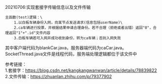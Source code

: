 20210706:实现套接字传输信息以及文件传输

    主函数(test)逻辑：\
        1.以白板车辆身份入网，向某节点发送请求(信息包括userName)\
        2.ca车辆进行投票，并根据结果申请合理身份。若不合理（拒绝或者出错）返回"0"，合理返回"1"+".id"文件内容
        3.白板车辆若可入网并成功收到身份，转为ca车辆；否则入网失败

其中客户端代码为blankCar.java，服务器端代码为caCar.java。SocketThread.java文件是线程代码，服务端处理逻辑都位于该文件中

参考链接：<br>
1.套接字：https://blog.csdn.net/kangkangwanwan/article/details/78839822 <br>
2.文件传输：https://zhuanlan.zhihu.com/p/79377902